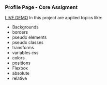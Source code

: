 ### Profile Page - Core Assigment

[LIVE DEMO](https://dcruzjs.github.io/profilePage-Core/ "DEMO")
In this project are applied topics like:

- Backgrounds
- borders
- pseudo elements
- pseudo classes
- transforms
- variables css
- colors
- positions
- Flexbox
- absolute
- relative
